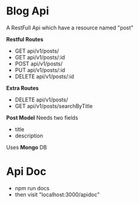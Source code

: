 # Blog Api #

A RestFull Api which have a resource named "post"

<b>Restful Routes</b>
* GET     api/v1/posts/
* GET     api/v1/posts/:id
* POST    api/v1/posts/
* PUT     api/v1/posts/:id
* DELETE  api/v1/posts/:id

<b>Extra Routes</b>
* DELETE  api/v1/posts/
* GET     api/v1/posts/searchByTitle


<b>Post Model</b>
Needs two fields
* title
* description

Uses <b>Mongo</b> DB

# Api Doc #
* npm run docs
* then visit "localhost:3000/apidoc"
